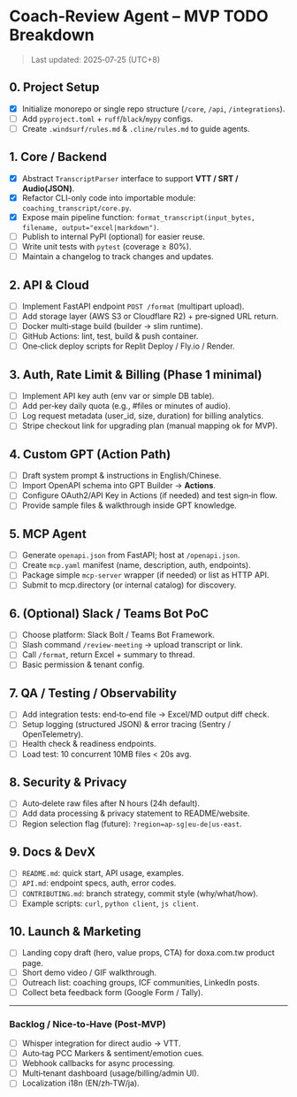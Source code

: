 # Coach‑Review Agent – MVP TODO Breakdown

> Last updated: 2025‑07‑25 (UTC+8)

## 0. Project Setup

* [x] Initialize monorepo or single repo structure (`/core`, `/api`, `/integrations`).
* [ ] Add `pyproject.toml` + `ruff`/`black`/`mypy` configs.
* [ ] Create `.windsurf/rules.md` & `.cline/rules.md` to guide agents.

## 1. Core / Backend

* [x] Abstract `TranscriptParser` interface to support **VTT / SRT / Audio(JSON)**.
* [x] Refactor CLI-only code into importable module: `coaching_transcript/core.py`.
* [x] Expose main pipeline function: `format_transcript(input_bytes, filename, output="excel|markdown")`.
* [ ] Publish to internal PyPI (optional) for easier reuse.
* [ ] Write unit tests with `pytest` (coverage ≥ 80%).
* [ ] Maintain a changelog to track changes and updates.

## 2. API & Cloud

* [ ] Implement FastAPI endpoint `POST /format` (multipart upload).
* [ ] Add storage layer (AWS S3 or Cloudflare R2) + pre‑signed URL return.
* [ ] Docker multi‑stage build (builder → slim runtime).
* [ ] GitHub Actions: lint, test, build & push container.
* [ ] One‑click deploy scripts for Replit Deploy / Fly.io / Render.

## 3. Auth, Rate Limit & Billing (Phase 1 minimal)

* [ ] Implement API key auth (env var or simple DB table).
* [ ] Add per‑key daily quota (e.g., #files or minutes of audio).
* [ ] Log request metadata (user\_id, size, duration) for billing analytics.
* [ ] Stripe checkout link for upgrading plan (manual mapping ok for MVP).

## 4. Custom GPT (Action Path)

* [ ] Draft system prompt & instructions in English/Chinese.
* [ ] Import OpenAPI schema into GPT Builder → **Actions**.
* [ ] Configure OAuth2/API Key in Actions (if needed) and test sign‑in flow.
* [ ] Provide sample files & walkthrough inside GPT knowledge.

## 5. MCP Agent

* [ ] Generate `openapi.json` from FastAPI; host at `/openapi.json`.
* [ ] Create `mcp.yaml` manifest (name, description, auth, endpoints).
* [ ] Package simple `mcp-server` wrapper (if needed) or list as HTTP API.
* [ ] Submit to mcp.directory (or internal catalog) for discovery.

## 6. (Optional) Slack / Teams Bot PoC

* [ ] Choose platform: Slack Bolt / Teams Bot Framework.
* [ ] Slash command `/review-meeting` → upload transcript or link.
* [ ] Call `/format`, return Excel + summary to thread.
* [ ] Basic permission & tenant config.

## 7. QA / Testing / Observability

* [ ] Add integration tests: end‑to‑end file → Excel/MD output diff check.
* [ ] Setup logging (structured JSON) & error tracing (Sentry / OpenTelemetry).
* [ ] Health check & readiness endpoints.
* [ ] Load test: 10 concurrent 10MB files < 20s avg.

## 8. Security & Privacy

* [ ] Auto‑delete raw files after N hours (24h default).
* [ ] Add data processing & privacy statement to README/website.
* [ ] Region selection flag (future): `?region=ap-sg|eu-de|us-east`.

## 9. Docs & DevX

* [ ] `README.md`: quick start, API usage, examples.
* [ ] `API.md`: endpoint specs, auth, error codes.
* [ ] `CONTRIBUTING.md`: branch strategy, commit style (why/what/how).
* [ ] Example scripts: `curl`, `python client`, `js client`.

## 10. Launch & Marketing

* [ ] Landing copy draft (hero, value props, CTA) for doxa.com.tw product page.
* [ ] Short demo video / GIF walkthrough.
* [ ] Outreach list: coaching groups, ICF communities, LinkedIn posts.
* [ ] Collect beta feedback form (Google Form / Tally).

---

### Backlog / Nice‑to‑Have (Post‑MVP)

* [ ] Whisper integration for direct audio → VTT.
* [ ] Auto‑tag PCC Markers & sentiment/emotion cues.
* [ ] Webhook callbacks for async processing.
* [ ] Multi‑tenant dashboard (usage/billing/admin UI).
* [ ] Localization i18n (EN/zh‑TW/ja).
